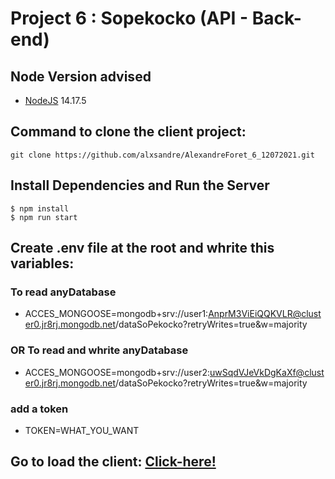 # Project 6 : Sopekocko (API - Back-end)

## Node Version advised
- [NodeJS](https://nodejs.org) 14.17.5

## Command to clone the client project:
```shell
git clone https://github.com/alxsandre/AlexandreForet_6_12072021.git
```

## Install Dependencies and Run the Server
```shell
$ npm install
$ npm run start
```

## Create .env file at the root and whrite this variables:
### To read anyDatabase
- ACCES_MONGOOSE=mongodb+srv://user1:AnprM3ViEiQQKVLR@cluster0.jr8rj.mongodb.net/dataSoPekocko?retryWrites=true&w=majority
### OR To read and whrite anyDatabase
- ACCES_MONGOOSE=mongodb+srv://user2:uwSqdVJeVkDgKaXf@cluster0.jr8rj.mongodb.net/dataSoPekocko?retryWrites=true&w=majority
### add a token
- TOKEN=WHAT_YOU_WANT

## Go to load the client: [Click-here!](https://github.com/OpenClassrooms-Student-Center/dwj-projet6)